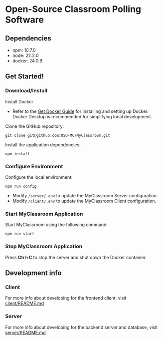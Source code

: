 # Open-Source Classroom Polling Software
## Dependencies
- npm: 10.7.0
- node: 22.2.0
- docker: 24.0.9

## Get Started!
### Download/Install
Install Docker
- Refer to the [Get Docker Guide](https://docs.docker.com/get-docker/) for installing and setting up Docker. Docker Desktop is recommended for simplifying local development.

Clone the GitHub repository:
```
git clone git@github.com:OSU-MC/MyClassroom.git
```

Install the application dependencies:
```
npm install
```

### Configure Environment
Configure the local environment:
```
npm run config
```
- Modify `/server/.env` to update the MyClassroom Server configuration.
- Modify `/client/.env` to update the MyClassroom Client configuration.

### Start MyClassroom Application
Start MyClassroom using the following command:
```
npm run start
```

### Stop MyClassroom Application
Press **Ctrl+C** to stop the server and shut down the Docker container.

## Development info
### Client
For more info about developing for the frontend client, visit [client/README.md](https://github.com/OSU-MC/MyClassroom/tree/dev/client)

### Server 
For more info about developing for the backend server and database, visit [server/README.md](https://github.com/OSU-MC/MyClassroom/tree/dev/server)
